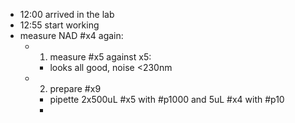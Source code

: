 - 12:00 arrived in the lab
- 12:55 start working
- measure NAD #x4 again:
	- 1. measure #x5 against x5:
		- looks all good, noise <230nm
	- 2. prepare #x9
		- pipette 2x500uL #x5 with #p1000 and 5uL #x4 with #p10
		-